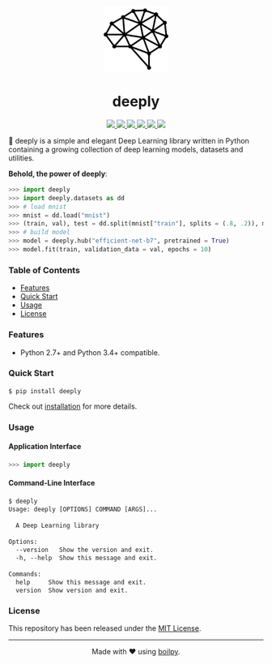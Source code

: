 <div align="center">
  <img src=".github/assets/logo.png" height="128">
  <h1>
    deeply
  </h1>
</div>

<p align="center">
    <a href='https://github.com/achillesrasquinha/deeply//actions?query=workflow:"Continuous Integration"'>
      <img src="https://img.shields.io/github/workflow/status/achillesrasquinha/deeply/Continuous Integration?style=flat-square">
    </a>
    <a href="https://coveralls.io/github/achillesrasquinha/deeply">
      <img src="https://img.shields.io/coveralls/github/achillesrasquinha/deeply.svg?style=flat-square">
    </a>
    <a href="https://pypi.org/project/deeply/">
      <img src="https://img.shields.io/pypi/v/deeply.svg?style=flat-square">
    </a>
    <a href="https://pypi.org/project/deeply/">
      <img src="https://img.shields.io/pypi/l/deeply.svg?style=flat-square">
    </a>
    <a href="https://pypi.org/project/deeply/">
		  <img src="https://img.shields.io/pypi/pyversions/deeply.svg?style=flat-square">
	  </a>
    <a href="https://git.io/boilpy">
      <img src="https://img.shields.io/badge/made%20with-boilpy-red.svg?style=flat-square">
    </a>
</p>

🧠 deeply is a simple and elegant Deep Learning library written in Python containing a growing collection of deep learning models, datasets and utilities.

**Behold, the power of deeply**:

```python
>>> import deeply
>>> import deeply.datasets as dd
>>> # load mnist
>>> mnist = dd.load("mnist")
>>> (train, val), test = dd.split(mnist["train"], splits = (.8, .2)), mnist["test"]
>>> # build model
>>> model = deeply.hub("efficient-net-b7", pretrained = True)
>>> model.fit(train, validation_data = val, epochs = 10)
```

### Table of Contents
* [Features](#features)
* [Quick Start](#quick-start)
* [Usage](#usage)
* [License](#license)

### Features
* Python 2.7+ and Python 3.4+ compatible.

### Quick Start

```shell
$ pip install deeply
```

Check out [installation](docs/source/installation.md) for more details.

### Usage

#### Application Interface

```python
>>> import deeply
```


#### Command-Line Interface

```console
$ deeply
Usage: deeply [OPTIONS] COMMAND [ARGS]...

  A Deep Learning library

Options:
  --version   Show the version and exit.
  -h, --help  Show this message and exit.

Commands:
  help     Show this message and exit.
  version  Show version and exit.
```


### License

This repository has been released under the [MIT License](LICENSE).

---

<div align="center">
  Made with ❤️ using <a href="https://git.io/boilpy">boilpy</a>.
</div>
